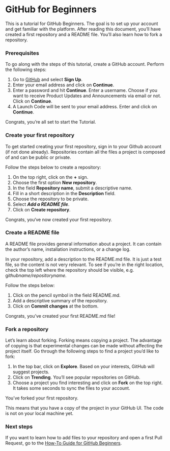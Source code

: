 # GitHub for Beginners

This is a tutorial for GitHub Beginners. The goal is to set up your account and get familiar with the platform. After reading this document, you’ll have created a first repository and a README file. You’ll also learn how to fork a repository.

### Prerequisites

To go along with the steps of this tutorial, create a GitHub account. Perform the following steps:

1. Go to [GitHub](https://github.com/) and select **Sign Up**.
2. Enter your email address and click on **Continue**.
3. Enter a password and hit **Continue**. Enter a username. Choose if you want to receive Product Updates and Announcements via email or not. Click on **Continue**.
4. A Launch Code will be sent to your email address. Enter and click on **Continue**.

Congrats, you’re all set to start the Tutorial.

### Create your first repository

To get started creating your first repository, sign in to your Github account (if not done already). Repositories contain all the files a project is composed of and can be public or private.

Follow the steps below to create a repository:

1. On the top right, click on the **+** sign.
2. Choose the first option **New repository**.
3. In the field **Repository name**, submit a descriptive name.
4. Fill in a short description in the **Description** field.
5. Choose the repository to be private.
6. Select ***Add a README file***.
7. Click on **Create repository**.

Congrats, you‘ve now created your first repository.

### Create a README file

A README file provides general information about a project. It can contain the author’s name, installation instructions, or a change log.

In your repository, add a description to the README.md file. It is just a test file, so the content is not very relevant. To see if you’re in the right location, check the top left where the repository should be visible, e.g. g*ithubname/repositoryname.*

Follow the steps below:

1. Click on the pencil symbol in the field README.md.
2. Add a descriptive summary of the repository.
3. Click on **Commit changes** at the bottom.

Congrats, you’ve created your first README.md file!

### Fork a repository

Let’s learn about forking. Forking means copying a project. The advantage of copying is that experimental changes can be made without affecting the project itself. Go through the following steps to find a project you’d like to fork:

1. In the top bar, click on **Explore**. Based on your interests, GitHub will suggest projects.
2. Click on **Trending**. You’ll see popular repositories on GitHub.
3. Choose a project you find interesting and click on **Fork** on the top right. It takes some seconds to sync the files to your account.

You’ve forked your first repository.

This means that you have a copy of the project in your GitHub UI. The code is not on your local machine yet.

### Next steps

If you want to learn how to add files to your repository and open a first Pull Request, go to the [How-To Guide for GitHub Beginners](https://www.notion.so/How-to-add-files-to-your-GitHub-repository-d6ccbfaeff4b4e08b2db64dda6cc1909).
